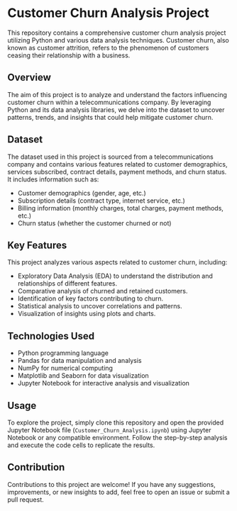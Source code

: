 # Customer Churn Analysis Project

This repository contains a comprehensive customer churn analysis project utilizing Python and various data analysis techniques. Customer churn, also known as customer attrition, refers to the phenomenon of customers ceasing their relationship with a business.

## Overview

The aim of this project is to analyze and understand the factors influencing customer churn within a telecommunications company. By leveraging Python and its data analysis libraries, we delve into the dataset to uncover patterns, trends, and insights that could help mitigate customer churn.

## Dataset

The dataset used in this project is sourced from a telecommunications company and contains various features related to customer demographics, services subscribed, contract details, payment methods, and churn status. It includes information such as:

- Customer demographics (gender, age, etc.)
- Subscription details (contract type, internet service, etc.)
- Billing information (monthly charges, total charges, payment methods, etc.)
- Churn status (whether the customer churned or not)

## Key Features

This project analyzes various aspects related to customer churn, including:

- Exploratory Data Analysis (EDA) to understand the distribution and relationships of different features.
- Comparative analysis of churned and retained customers.
- Identification of key factors contributing to churn.
- Statistical analysis to uncover correlations and patterns.
- Visualization of insights using plots and charts.

## Technologies Used

- Python programming language
- Pandas for data manipulation and analysis
- NumPy for numerical computing
- Matplotlib and Seaborn for data visualization
- Jupyter Notebook for interactive analysis and visualization

## Usage

To explore the project, simply clone this repository and open the provided Jupyter Notebook file (`Customer_Churn_Analysis.ipynb`) using Jupyter Notebook or any compatible environment. Follow the step-by-step analysis and execute the code cells to replicate the results.

## Contribution

Contributions to this project are welcome! If you have any suggestions, improvements, or new insights to add, feel free to open an issue or submit a pull request.
